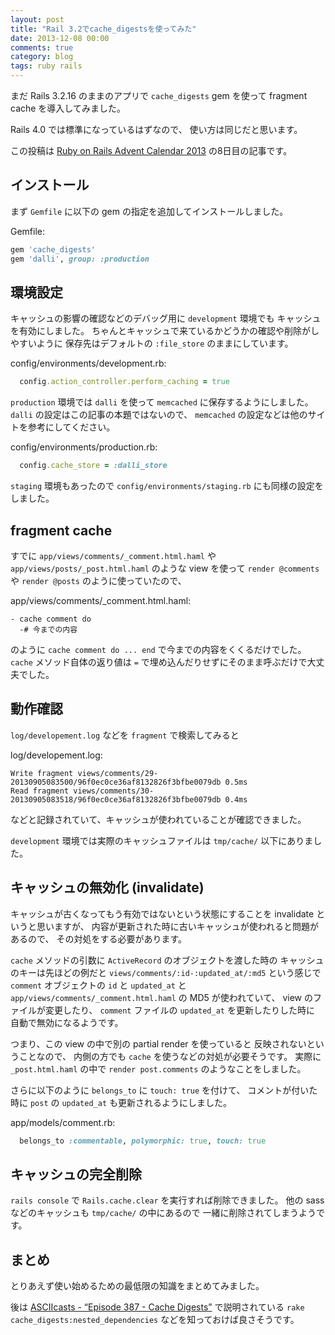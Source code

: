 ```yaml
---
layout: post
title: "Rail 3.2でcache_digestsを使ってみた"
date: 2013-12-08 00:00
comments: true
category: blog
tags: ruby rails
---
```

まだ Rails 3.2.16 のままのアプリで `cache_digests` gem を使って
fragment cache を導入してみました。

Rails 4.0 では標準になっているはずなので、
使い方は同じだと思います。

この投稿は
[Ruby on Rails Advent Calendar 2013](http://qiita.com/advent-calendar/2013/ruby-on-rails)
の8日目の記事です。

<!--more-->

## インストール

まず `Gemfile` に以下の gem の指定を追加してインストールしました。

Gemfile:

```ruby
gem 'cache_digests'
gem 'dalli', group: :production
```

## 環境設定

キャッシュの影響の確認などのデバッグ用に `development` 環境でも
キャッシュを有効にしました。
ちゃんとキャッシュで来ているかどうかの確認や削除がしやすいように
保存先はデフォルトの `:file_store` のままにしています。

config/environments/development.rb:

```ruby
  config.action_controller.perform_caching = true
```

`production` 環境では `dalli` を使って `memcached` に保存するようにしました。
`dalli` の設定はこの記事の本題ではないので、
`memcached` の設定などは他のサイトを参考にしてください。

config/environments/production.rb:

```ruby
  config.cache_store = :dalli_store
```

`staging` 環境もあったので `config/environments/staging.rb` にも同様の設定をしました。

## fragment cache

すでに
`app/views/comments/_comment.html.haml` や
`app/views/posts/_post.html.haml` のような view を使って
`render @comments` や `render @posts` のように使っていたので、

app/views/comments/_comment.html.haml:

```haml
- cache comment do
  -# 今までの内容
```

のように `cache comment do ... end` で今までの内容をくくるだけでした。
`cache` メソッド自体の返り値は `=` で埋め込んだりせずにそのまま呼ぶだけで大丈夫でした。

## 動作確認

`log/developement.log` などを `fragment` で検索してみると

log/developement.log:

```text
Write fragment views/comments/29-20130905083500/96f0ec0ce36af8132826f3bfbe0079db 0.5ms
Read fragment views/comments/30-20130905083518/96f0ec0ce36af8132826f3bfbe0079db 0.4ms
```

などと記録されていて、キャッシュが使われていることが確認できました。

`development` 環境では実際のキャッシュファイルは `tmp/cache/` 以下にありました。

## キャッシュの無効化 (invalidate)

キャッシュが古くなってもう有効ではないという状態にすることを invalidate というと思いますが、
内容が更新された時に古いキャッシュが使われると問題があるので、
その対処をする必要があります。

`cache` メソッドの引数に `ActiveRecord` のオブジェクトを渡した時の
キャッシュのキーは先ほどの例だと
`views/comments/:id-:updated_at/:md5`
という感じで `comment` オブジェクトの `id` と `updated_at` と
`app/views/comments/_comment.html.haml` の MD5 が使われていて、
view のファイルが変更したり、
`comment` ファイルの `updated_at` を更新したりした時に
自動で無効になるようです。

つまり、この view の中で別の partial render を使っていると
反映されないということなので、
内側の方でも `cache` を使うなどの対処が必要そうです。
実際に `_post.html.haml` の中で `render post.comments` のようなことをしました。

さらに以下のように `belongs_to` に `touch: true` を付けて、
コメントが付いた時に `post` の `updated_at` も更新されるようにしました。

app/models/comment.rb:

```ruby
  belongs_to :commentable, polymorphic: true, touch: true
```

## キャッシュの完全削除

`rails console` で `Rails.cache.clear` を実行すれば削除できました。
他の sass などのキャッシュも `tmp/cache/` の中にあるので
一緒に削除されてしまうようです。

## まとめ

とりあえず使い始めるための最低限の知識をまとめてみました。

後は
[ASCIIcasts - “Episode 387 - Cache Digests”](http://ja.asciicasts.com/episodes/387-cache-digests)
で説明されている
`rake cache_digests:nested_dependencies`
などを知っておけば良さそうです。
